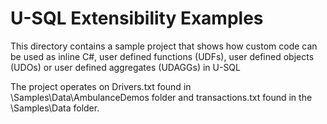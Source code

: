 # U-SQL Extensibility Examples

This directory contains a sample project that shows how custom code can be used as inline C#, user defined functions (UDFs), user defined objects (UDOs) or user defined aggregates (UDAGGs) in U-SQL

The project operates on Drivers.txt found in \Samples\Data\AmbulanceDemos folder and transactions.txt found in the \Samples\Data folder.